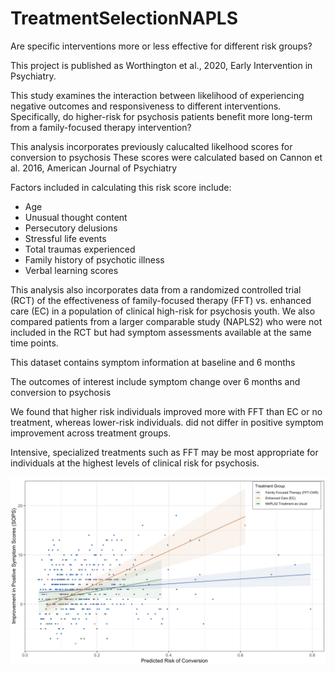 # TreatmentSelectionNAPLS

Are specific interventions more or less effective for different risk groups? 

This project is published as Worthington et al., 2020, Early Intervention in Psychiatry. 

This study examines the interaction between likelihood of experiencing negative outcomes and responsiveness to different interventions. 
Specifically, do higher-risk for psychosis patients benefit more long-term from a family-focused therapy intervention? 

This analysis incorporates previously calucalted likelhood scores for conversion to psychosis
These scores were calculated based on Cannon et al. 2016, American Journal of Psychiatry 

Factors included in calculating this risk score include: 
- Age
- Unusual thought content
- Persecutory delusions
- Stressful life events 
- Total traumas experienced 
- Family history of psychotic illness 
- Verbal learning scores 

This analysis also incorporates data from a randomized controlled trial (RCT) of the effectiveness of family-focused therapy (FFT) vs. enhanced care (EC) in a population of clinical high-risk for psychosis youth. We also compared patients from a larger comparable study (NAPLS2) who were not included in the RCT but had symptom assessments available at the same time points. 

This dataset contains symptom information at baseline and 6 months 

The outcomes of interest include symptom change over 6 months and conversion to psychosis 


We found that higher risk individuals improved more with FFT than EC or no treatment, whereas lower-risk individuals. did not differ in positive symptom improvement across treatment groups. 

Intensive, specialized treatments such as FFT may be most appropriate for individuals at the highest levels of clinical risk for psychosis.

![alt text](https://github.com/maworthington/TreatmentSelectionNAPLS/blob/main/TreatmentOutcomes.png)

